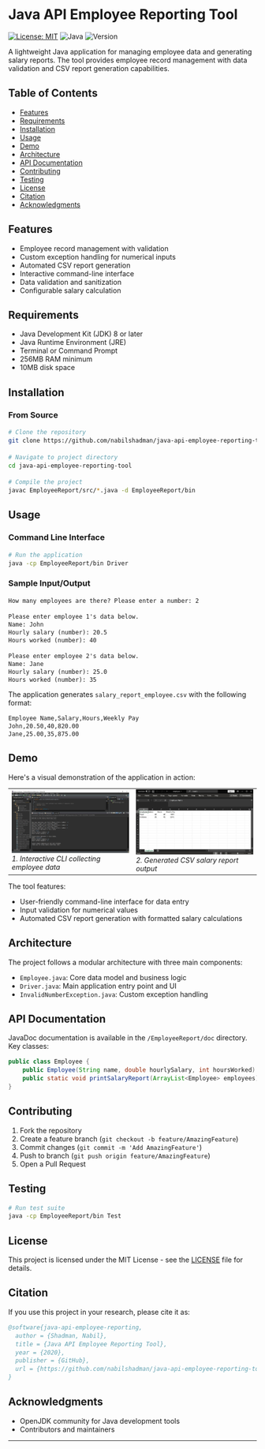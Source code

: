# Java API Employee Reporting Tool

[![License: MIT](https://img.shields.io/badge/License-MIT-yellow.svg)](https://opensource.org/licenses/MIT)
![Java](https://img.shields.io/badge/java-%23ED8B00.svg?style=flat&logo=openjdk&logoColor=white)
![Version](https://img.shields.io/badge/version-1.0.0-blue.svg)

A lightweight Java application for managing employee data and generating salary reports. The tool provides employee record management with data validation and CSV report generation capabilities.

## Table of Contents
- [Features](#features)
- [Requirements](#requirements)
- [Installation](#installation)
- [Usage](#usage)
- [Demo](#demo)
- [Architecture](#architecture)
- [API Documentation](#api-documentation)
- [Contributing](#contributing)
- [Testing](#testing)
- [License](#license)
- [Citation](#citation)
- [Acknowledgments](#acknowledgments)

## Features
- Employee record management with validation
- Custom exception handling for numerical inputs
- Automated CSV report generation
- Interactive command-line interface
- Data validation and sanitization
- Configurable salary calculation

## Requirements
- Java Development Kit (JDK) 8 or later
- Java Runtime Environment (JRE)
- Terminal or Command Prompt
- 256MB RAM minimum
- 10MB disk space

## Installation

### From Source
```bash
# Clone the repository
git clone https://github.com/nabilshadman/java-api-employee-reporting-tool.git

# Navigate to project directory
cd java-api-employee-reporting-tool

# Compile the project
javac EmployeeReport/src/*.java -d EmployeeReport/bin
```

## Usage

### Command Line Interface
```bash
# Run the application
java -cp EmployeeReport/bin Driver
```

### Sample Input/Output
```
How many employees are there? Please enter a number: 2

Please enter employee 1's data below.
Name: John
Hourly salary (number): 20.5
Hours worked (number): 40

Please enter employee 2's data below.
Name: Jane
Hourly salary (number): 25.0
Hours worked (number): 35
```

The application generates `salary_report_employee.csv` with the following format:
```csv
Employee Name,Salary,Hours,Weekly Pay
John,20.50,40,820.00
Jane,25.00,35,875.00
```

## Demo

Here's a visual demonstration of the application in action:

<table>
<tr>
  <td width="50%">
    <img src="./demo/0_employee_report_user_input.jpg" width="400" alt="Command Line Interface Input"/><br/>
    <em>1. Interactive CLI collecting employee data</em>
  </td>
  <td width="50%">
    <img src="./demo/1_employee_report_csv_output.jpg" width="400" alt="Generated CSV Report"/><br/>
    <em>2. Generated CSV salary report output</em>
  </td>
</tr>
</table>

The tool features:
- User-friendly command-line interface for data entry
- Input validation for numerical values
- Automated CSV report generation with formatted salary calculations


## Architecture
The project follows a modular architecture with three main components:
- `Employee.java`: Core data model and business logic
- `Driver.java`: Main application entry point and UI
- `InvalidNumberException.java`: Custom exception handling

## API Documentation
JavaDoc documentation is available in the `/EmployeeReport/doc` directory. Key classes:

```java
public class Employee {
    public Employee(String name, double hourlySalary, int hoursWorked)
    public static void printSalaryReport(ArrayList<Employee> employees)
}
```

## Contributing
1. Fork the repository
2. Create a feature branch (`git checkout -b feature/AmazingFeature`)
3. Commit changes (`git commit -m 'Add AmazingFeature'`)
4. Push to branch (`git push origin feature/AmazingFeature`)
5. Open a Pull Request


## Testing
```bash
# Run test suite
java -cp EmployeeReport/bin Test
```

## License
This project is licensed under the MIT License - see the [LICENSE](LICENSE.txt) file for details.

## Citation
If you use this project in your research, please cite it as:
```bibtex
@software{java-api-employee-reporting,
  author = {Shadman, Nabil},
  title = {Java API Employee Reporting Tool},
  year = {2020},
  publisher = {GitHub},
  url = {https://github.com/nabilshadman/java-api-employee-reporting-tool}
}
```

## Acknowledgments
- OpenJDK community for Java development tools
- Contributors and maintainers

---
